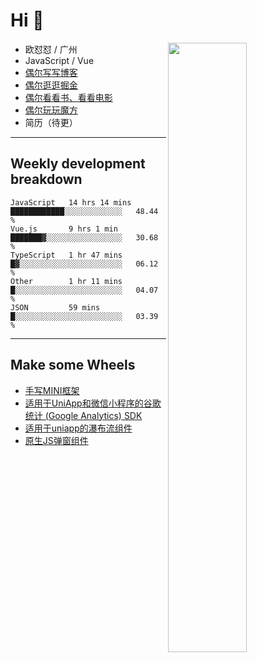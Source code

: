 # Hi 👋

[<img align="right" width="50%" src="https://github-readme-stats.vercel.app/api?username=OUDUIDUI&theme=dark&show_icons=true">](https://metrics.lecoq.io/OUDUIDUI?template=classic&#41;)


-   欧怼怼 / 广州
-   JavaScript / Vue
-   [偶尔写写博客](OUDUIDUI.cn)
-   [偶尔逛逛掘金](https://juejin.cn/user/4309700183594366)
-   [偶尔看看书、看看电影](https://www.yuque.com/books/share/3ee1684b-8e19-4849-b5aa-13d1813ded6d)
-   [偶尔玩玩魔方](https://cubing.com/results/person/2014OUSH01)
-   简历（待更）

---

##  Weekly development breakdown

<!--START_SECTION:waka-->
```text
JavaScript   14 hrs 14 mins  ████████████░░░░░░░░░░░░░   48.44 % 
Vue.js       9 hrs 1 min     ███████▓░░░░░░░░░░░░░░░░░   30.68 % 
TypeScript   1 hr 47 mins    █▓░░░░░░░░░░░░░░░░░░░░░░░   06.12 % 
Other        1 hr 11 mins    █░░░░░░░░░░░░░░░░░░░░░░░░   04.07 % 
JSON         59 mins         █░░░░░░░░░░░░░░░░░░░░░░░░   03.39 % 
```
<!--END_SECTION:waka-->



---

##  Make some Wheels

- [手写MINI框架](https://github.com/OUDUIDUI/mini)
- [适用于UniApp和微信小程序的谷歌统计 (Google Analytics) SDK](https://github.com/OUDUIDUI/ga-tracker)
- [适用于uniapp的瀑布流组件](https://github.com/OUDUIDUI/uniapp_waterfalls_flow)
- [原生JS弹窗组件](https://github.com/OUDUIDUI/notice-kit)



